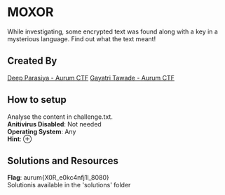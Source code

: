 # MOXOR

While investigating, some encrypted text was found along with a key in a mysterious language. Find out what the text meant! 

## Created By
[Deep Parasiya - Aurum CTF](https://github.com/deepparasiya) 
[Gayatri Tawade - Aurum CTF](https://github.com/Gngt432) 

## How to setup
Analyse the content in challenge.txt. <br />
**Anitivirus Disabled**: Not needed <br />
**Operating System**: Any <br />
**Hint**: ⊕ <br />
## Solutions and Resources
**Flag**: aurum{X0R_e0kc4nfj1l_8080} <br />
Solutionis available in the 'solutions' folder
